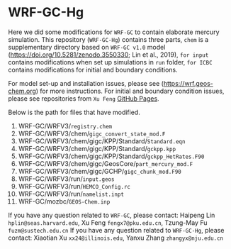 # WRF-GC-Hg

Here we did some modifications for `WRF-GC` to contain elaborate mercury simulation. This repository (`WRF-GC-Hg`) contains three parts, `chem` is a supplementary directory based on `WRF-GC v1.0` model (https://doi.org/10.5281/zenodo.3550330; Lin et al., 2019), `for input` contains modifications when set up simulations in `run` folder, `for ICBC` contains modifications for initial and boundary conditions.

For model set-up and installation issues, please see (https://wrf.geos-chem.org) for more instructions.
For initial and boundary condition issues, please see repositories from `Xu Feng` [GitHub Pages](https://github.com/fengx7).

Below is the path for files that have modified.
1. WRF-GC/WRFV3/`registry.chem`
2. WRF-GC/WRFV3/chem/`gigc_convert_state_mod.F`
3. WRF-GC/WRFV3/chem/gigc/KPP/Standard/`Standard.eqn`
4. WRF-GC/WRFV3/chem/gigc/KPP/Standard/`gckpp.kpp`
5. WRF-GC/WRFV3/chem/gigc/KPP/Standard/`gckpp_HetRates.F90`
6. WRF-GC/WRFV3/chem/gigc/GeosCore/`part_mercury_mod.F`
7. WRF-GC/WRFV3/chem/gigc/GCHP/`gigc_chunk_mod.F90`
8. WRF-GC/WRFV3/run/`input.geos`
9. WRF-GC/WRFV3/run/`HEMCO_Config.rc`
10. WRF-GC/WRFV3/run/`namelist.inpt`
11. WRF-GC/mozbc/`GEOS-Chem.inp`

If you have any question related to `WRF-GC`, please contact: Haipeng Lin `hplin@seas.harvard.edu`, Xu Feng `fengx7@pku.edu.cn`, Tzung-May Fu `fuzm@sustech.edu.cn`
If you have any question related to `WRF-GC-Hg`, please contact: Xiaotian Xu `xx24@illinois.edu`, Yanxu Zhang `zhangyx@nju.edu.cn`
